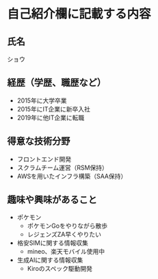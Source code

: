 # 自己紹介欄に記載する内容

## 氏名

ショウ

## 経歴（学歴、職歴など）

- 2015年に大学卒業
- 2015年にIT企業に新卒入社
- 2019年に他IT企業に転職

## 得意な技術分野

- フロントエンド開発
- スクラムチーム運営（RSM保持）
- AWSを用いたインフラ構築（SAA保持）

## 趣味や興味があること

- ポケモン
  - ポケモンGoをやりながら散歩
  - レジェンズZA早くやりたい
- 格安SIMに関する情報収集
  - mineo、楽天モバイル使用中
- 生成AIに関する情報収集
  - Kiroのスペック駆動開発

